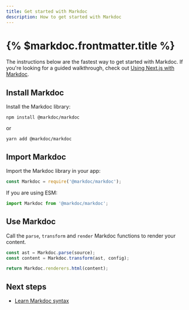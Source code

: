 ```yaml
---
title: Get started with Markdoc
description: How to get started with Markdoc
---
```


# {% $markdoc.frontmatter.title %}

The instructions below are the fastest way to get started with Markdoc. If you're looking for a guided walkthrough, check out [Using Next.js with Markdoc](/docs/nextjs).

## Install Markdoc

Install the Markdoc library:

```shell
npm install @markdoc/markdoc
```

or

```shell
yarn add @markdoc/markdoc
```

## Import Markdoc

Import the Markdoc library in your app:

```js
const Markdoc = require('@markdoc/markdoc');
```

If you are using ESM:

```js
import Markdoc from '@markdoc/markdoc';
```

## Use Markdoc

Call the `parse`, `transform` and `render` Markdoc functions to render your content.

```js
const ast = Markdoc.parse(source);
const content = Markdoc.transform(ast, config);

return Markdoc.renderers.html(content);
```

## Next steps

- [Learn Markdoc syntax](/docs/syntax)
